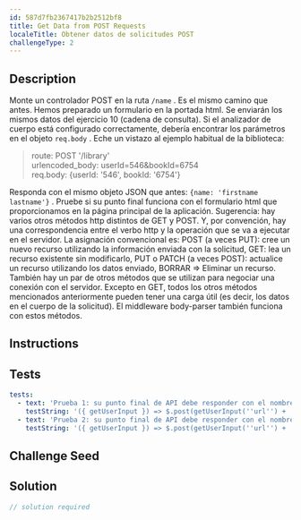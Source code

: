 ```yaml
---
id: 587d7fb2367417b2b2512bf8
title: Get Data from POST Requests
localeTitle: Obtener datos de solicitudes POST
challengeType: 2
---
```


## Description
<section id='description'>
Monte un controlador POST en la ruta <code>/name</code> . Es el mismo camino que antes. Hemos preparado un formulario en la portada html. Se enviarán los mismos datos del ejercicio 10 (cadena de consulta). Si el analizador de cuerpo está configurado correctamente, debería encontrar los parámetros en el objeto <code>req.body</code> . Eche un vistazo al ejemplo habitual de la biblioteca:
<blockquote>route: POST '/library'<br>urlencoded_body: userId=546&bookId=6754 <br>req.body: {userId: '546', bookId: '6754'}</blockquote>
Responda con el mismo objeto JSON que antes: <code>{name: 'firstname lastname'}</code> . Pruebe si su punto final funciona con el formulario html que proporcionamos en la página principal de la aplicación.
Sugerencia: hay varios otros métodos http distintos de GET y POST. Y, por convención, hay una correspondencia entre el verbo http y la operación que se va a ejecutar en el servidor. La asignación convencional es:
POST (a veces PUT): cree un nuevo recurso utilizando la información enviada con la solicitud,
GET: lea un recurso existente sin modificarlo,
PUT o PATCH (a veces POST): actualice un recurso utilizando los datos enviado,
BORRAR =&gt; Eliminar un recurso.
También hay un par de otros métodos que se utilizan para negociar una conexión con el servidor. Excepto en GET, todos los otros métodos mencionados anteriormente pueden tener una carga útil (es decir, los datos en el cuerpo de la solicitud). El middleware body-parser también funciona con estos métodos.
</section>

## Instructions
<section id='instructions'>

</section>

## Tests
<section id='tests'>

```yml
tests:
  - text: 'Prueba 1: su punto final de API debe responder con el nombre correcto'
    testString: '({ getUserInput }) => $.post(getUserInput(''url'') + ''/name'', {first: ''Mick'', last: ''Jagger''}).then(data => { assert.equal(data.name, ''Mick Jagger'', ''Test 1: "POST /name" route does not behave as expected'') }, xhr => { throw new Error(xhr.responseText); })'
  - text: 'Prueba 2: su punto final de API debe responder con el nombre correcto'
    testString: '({ getUserInput }) => $.post(getUserInput(''url'') + ''/name'', {first: ''Keith'', last: ''Richards''}).then(data => { assert.equal(data.name, ''Keith Richards'', ''Test 2: "POST /name" route does not behave as expected'') }, xhr => { throw new Error(xhr.responseText); })'

```

</section>

## Challenge Seed
<section id='challengeSeed'>

</section>

## Solution
<section id='solution'>

```js
// solution required
```
</section>
